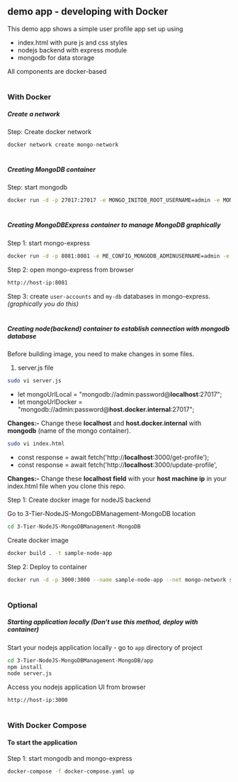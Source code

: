 ## demo app - developing with Docker

This demo app shows a simple user profile app set up using 
- index.html with pure js and css styles
- nodejs backend with express module
- mongodb for data storage

All components are docker-based

#
#

### With Docker

##### Create a network

Step: Create docker network

```bash
docker network create mongo-network 
```

#

##### Creating MongoDB container
Step: start mongodb 

```bash
docker run -d -p 27017:27017 -e MONGO_INITDB_ROOT_USERNAME=admin -e MONGO_INITDB_ROOT_PASSWORD=password --net mongo-network --name mongodb mongo    
```

#

##### Creating MongoDBExpress container to manage MongoDB graphically
Step 1: start mongo-express

```bash
docker run -d -p 8081:8081 -e ME_CONFIG_MONGODB_ADMINUSERNAME=admin -e ME_CONFIG_MONGODB_ADMINPASSWORD=password --net mongo-network --name mongo-express -e ME_CONFIG_MONGODB_SERVER=mongodb mongo-express:1.0.0-alpha
```

Step 2: open mongo-express from browser

```bash
http://host-ip:8081
```

Step 3: create `user-accounts` and `my-db` databases in mongo-express. _(graphically you do this)_

#

##### Creating node(backend) container to establish connection with mongodb database

Before building image, you need to make changes in some files.

1) server.js file

```bash
sudo vi server.js
```

- let mongoUrlLocal = "mongodb://admin:password@**localhost**:27017";
- let mongoUrlDocker = "mongodb://admin:password@**host.docker.internal**:27017";

**Changes:-** Change these **localhost** and **host.docker.internal** with **mongodb** (name of the mongo container).

```bash
sudo vi index.html
```

- const response = await fetch('http://**localhost**:3000/get-profile');
- const response = await fetch('http://**localhost**:3000/update-profile',

**Changes:-** Change these **localhost field** with your **host machine ip** in your index.html file when you clone this repo.


Step 1: Create docker image for nodeJS backend

Go to 3-Tier-NodeJS-MongoDBManagement-MongoDB location

```bash
cd 3-Tier-NodeJS-MongoDBManagement-MongoDB
```

Create docker image

```bash
docker build . -t sample-node-app
```

Step 2: Deploy to container

```bash
docker run -d -p 3000:3000 --name sample-node-app --net mongo-network sample-node-app:latest
```

#

### Optional
##### Starting application locally _(Don't use this method, deploy with container)_
Start your nodejs application locally - go to `app` directory of project 

```bash
cd 3-Tier-NodeJS-MongoDBManagement-MongoDB/app
npm install 
node server.js
```
    
Access you nodejs application UI from browser

```bash
http://host-ip:3000
```

#
#

### With Docker Compose

#### To start the application

Step 1: start mongodb and mongo-express

```bash
docker-compose -f docker-compose.yaml up
```
